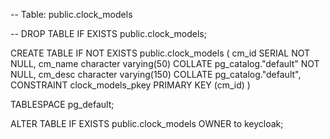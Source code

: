 -- Table: public.clock_models

-- DROP TABLE IF EXISTS public.clock_models;

CREATE TABLE IF NOT EXISTS public.clock_models
(
    cm_id SERIAL NOT NULL,
    cm_name character varying(50) COLLATE pg_catalog."default" NOT NULL,
    cm_desc character varying(150) COLLATE pg_catalog."default",
    CONSTRAINT clock_models_pkey PRIMARY KEY (cm_id)
)

TABLESPACE pg_default;

ALTER TABLE IF EXISTS public.clock_models
    OWNER to keycloak;